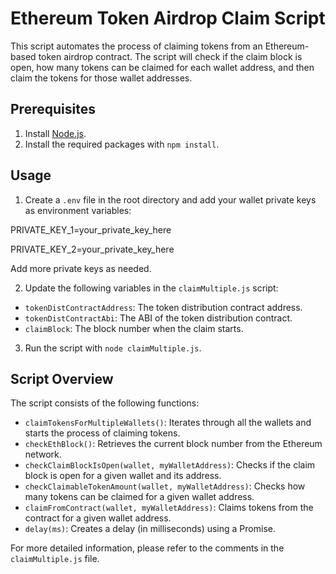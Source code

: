 # Ethereum Token Airdrop Claim Script

This script automates the process of claiming tokens from an Ethereum-based token airdrop contract. The script will check if the claim block is open, how many tokens can be claimed for each wallet address, and then claim the tokens for those wallet addresses.

## Prerequisites

1. Install [Node.js](https://nodejs.org/en/download/).
2. Install the required packages with `npm install`.

## Usage

1. Create a `.env` file in the root directory and add your wallet private keys as environment variables:

PRIVATE_KEY_1=your_private_key_here

PRIVATE_KEY_2=your_private_key_here


Add more private keys as needed.

2. Update the following variables in the `claimMultiple.js` script:

- `tokenDistContractAddress`: The token distribution contract address.
- `tokenDistContractAbi`: The ABI of the token distribution contract.
- `claimBlock`: The block number when the claim starts.

3. Run the script with `node claimMultiple.js`.

## Script Overview

The script consists of the following functions:

- `claimTokensForMultipleWallets()`: Iterates through all the wallets and starts the process of claiming tokens.
- `checkEthBlock()`: Retrieves the current block number from the Ethereum network.
- `checkClaimBlockIsOpen(wallet, myWalletAddress)`: Checks if the claim block is open for a given wallet and its address.
- `checkClaimableTokenAmount(wallet, myWalletAddress)`: Checks how many tokens can be claimed for a given wallet address.
- `claimFromContract(wallet, myWalletAddress)`: Claims tokens from the contract for a given wallet address.
- `delay(ms)`: Creates a delay (in milliseconds) using a Promise.

For more detailed information, please refer to the comments in the `claimMultiple.js` file.

